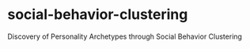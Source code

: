 # social-behavior-clustering
Discovery of Personality Archetypes through Social Behavior Clustering

